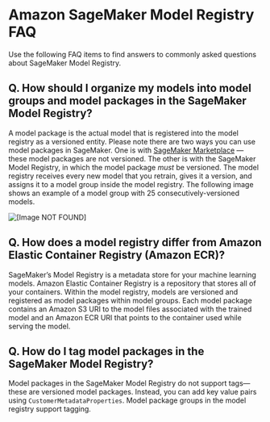 # Amazon SageMaker Model Registry FAQ<a name="modelregistryfaq"></a>

Use the following FAQ items to find answers to commonly asked questions about SageMaker Model Registry\.

## Q\. How should I organize my models into model groups and model packages in the SageMaker Model Registry?<a name="collapsible-section-2mr"></a>

A model package is the actual model that is registered into the model registry as a versioned entity\. Please note there are two ways you can use model packages in SageMaker\. One is with [SageMaker Marketplace](https://docs.aws.amazon.com/sagemaker/latest/dg/sagemaker-marketplace.html) — these model packages are not versioned\. The other is with the SageMaker Model Registry, in which the model package *must* be versioned\. The model registry receives every new model that you retrain, gives it a version, and assigns it to a model group inside the model registry\. The following image shows an example of a model group with 25 consecutively\-versioned models\.

![\[Image NOT FOUND\]](http://docs.aws.amazon.com/sagemaker/latest/dg/images/model_registry/model-in-mr3.png)

## Q\. How does a model registry differ from Amazon Elastic Container Registry \(Amazon ECR\)?<a name="collapsible-section-9mr"></a>

SageMaker’s Model Registry is a metadata store for your machine learning models\. Amazon Elastic Container Registry is a repository that stores all of your containers\. Within the model registry, models are versioned and registered as model packages within model groups\. Each model package contains an Amazon S3 URI to the model files associated with the trained model and an Amazon ECR URI that points to the container used while serving the model\. 

## Q\. How do I tag model packages in the SageMaker Model Registry?<a name="collapsible-section-10mr"></a>

Model packages in the SageMaker Model Registry do not support tags—these are versioned model packages\. Instead, you can add key value pairs using `CustomerMetadataProperties`\. Model package groups in the model registry support tagging\. 